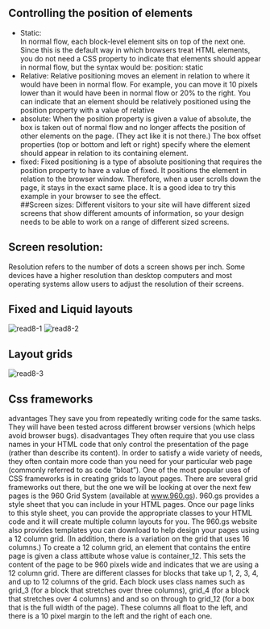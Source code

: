 ## Controlling the position of elements
* Static:  
In normal flow, each block-level element sits on top of the next one. Since this is the default way in which browsers treat HTML elements, you do not need a CSS property to indicate that elements should appear in normal flow, but the syntax would be:
position: static  
* Relative:
Relative positioning moves an element in relation to where it would have been in normal flow.
For example, you can move it 10 pixels lower than it would have been in normal flow or 20% to the right.
You can indicate that an element should be relatively positioned using the position property with a value of relative  
* absolute:
When the position property is given a value of absolute, the box is taken out of normal flow and no longer affects the position of other elements on the page. (They act like it is not there.) 
The box offset properties (top or bottom and left or right) specify where the element should appear in relation to its containing element.  
* fixed: Fixed positioning is a type of absolute positioning that requires the position property to have a value of fixed.
It positions the element in relation to the browser window. Therefore, when a user scrolls down the page, it stays in the exact same place. It is a good idea to try this example in your browser to see the effect.  
##Screen sizes:
Different visitors to your site will have different sized screens that show different amounts of information, so your design needs to be able to work on a range of different sized screens.

## Screen resolution:  
Resolution refers to the number of dots a screen shows per inch. Some devices have a higher resolution than desktop computers and most operating systems allow users to adjust the resolution of their screens. 

## Fixed and Liquid layouts
![read8-1](https://github.com/messeili/reading-notes-201/blob/master/img/read8-1.PNG)
![read8-2](https://github.com/messeili/reading-notes-201/blob/master/img/read8-2.PNG)  


## Layout grids
![read8-3](https://github.com/messeili/reading-notes-201/blob/master/img/read8-3.PNG)
 

## Css frameworks
advantages
They save you from repeatedly writing code for the same tasks.
They will have been tested across different browser versions (which helps avoid browser bugs).
disadvantages
They often require that you use class names in your HTML code that only control the presentation of the page (rather than describe its content).
In order to satisfy a wide variety of needs, they often contain more code than you need for your particular web page (commonly referred to as code “bloat”).
One of the most popular uses of CSS frameworks is in creating grids to layout pages. There are several grid frameworks out there, but the one we will be looking at over the next few pages is the 960 Grid System (available at www.960.gs).
960.gs provides a style sheet that you can include in your HTML pages. Once our page links to this style sheet, you can provide the appropriate classes to your HTML code and it will create multiple column layouts for you. The 960.gs website also provides templates you can 
download to help design your pages using a 12 column grid. (In addition, there is a variation on the grid that uses 16 columns.)
To create a 12 column grid, an element that contains the entire page is given a class attibute whose value is container_12. This sets the content of the page to be 960 pixels wide and indicates that we are using a 12 column grid.
There are different classes for blocks that take up 1, 2, 3, 4, and up to 12 columns of the grid. Each block uses class names 
such as grid_3 (for a block that stretches over three columns), grid_4 (for a block that stretches over 4 columns) and and so on through to grid_12 (for a box that is the full width of the page). These columns all float to the left, and there is a 10 pixel margin to the left and the right of each one.

